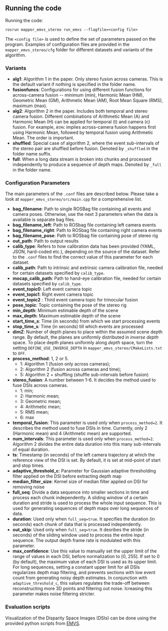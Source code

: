 ## Running the code

Running the code:

    rosrun mapper_emvs_stereo run_emvs --flagfile=<config file>
    
The `<config file>` is used to define the set of parameters passed on the program. Examples of configuration files are provided in the `mapper_emvs_stereo/cfg` folder for different datasets and variants of the algorithm. 

### Variants

* **alg1**: Algorithm 1 in the paper. Only stereo fusion across cameras. This is the default variant if nothing is specified in the folder name.
* **fusionfuncs**: Configurations for using different fusion functions for across-camera fusion -- minimum (min), Harmonic Mean (HM), Geometric Mean (GM), Arithmetic Mean (AM), Root Mean Square (RMS), maximum (max).
* **alg2**: Algorithm 2 in the paper. Includes both temporal and stereo camera fusion. Different combinations of Arithmetic Mean (A) and Harmonic Mean (H) can be applied for temporal (t) and camera (c) fusion. For example, `AtHc` implies across-camera fusion happens first using Harmonic Mean, followed by temporal fusion using Arithmetic Mean. The order is important.
* **shuffled**: Special case of algorithm 2, where the event sub-intervals of the stereo pair are shuffled before fusion. Denoted by `_shuffled` in the folder name suffix.
* **full**: When a long data stream is broken into chunks and processed independently to produce a sequence of depth maps. Denoted by `_full` in the folder name.

### Configuration Parameters
    
The main parameters of the `.conf` files are described below. Please take a look at `mapper_emvs_stereo/src/main.cpp` for a comprehensive list.

* **bag_filename**: Path to single ROSBag file containing all events and camera poses. Otherwise, use the next 3 parameters when the data is available is separate bag files.
* **bag_filename_left**: Path to ROSbag file containing left camera events
* **bag_filename_right**: Path to ROSbag file containing right camera events
* **bag_filename_pose**: Path to ROSbag file containing pose of stereo rig 
* **out_path**: Path to output results
* **calib_type**: Refers to how calibration data has been provided (YAML, JSON, hard-coded etc.), depending on the source of the dataset. Refer to the `.conf` files to find the correct value of this parameter for each dataset.
* **calib_path**: Path to intrinsic and extrinsic camera calibration file, needed for certain datasets specified by `calib_type`.
* **mocap_calib_path**: Path to hand-eye calibration file, needed for certain datasets specified by `calib_type`.
* **event_topic0**: Left event camera topic
* **event_topic1**: Right event camera topic
* **event_topic2** : Third event camera topic for trinocular fusion
* **pose_topic**: Topic containing the pose of the stereo rig
* **min_depth**: Minimum estimable depth of the scene
* **max_depth**: Maximum estimable depth of the scene
* **start_time_s**: Time (in seconds) from which we start processing events
* **stop_time_s**: Time (in seconds) till which events are processed
* **dimZ**: Number of depth planes to place within the assumed scene depth range. By default, the planes are uniformly distributed in _inverse depth_ space. To place depth planes uniformly along _depth_ space, turn the setting `DEFINE_USE_INVERSE_DEPTH` in `mapper_emvs_stereo/CMakeLists.txt` to `OFF`.
* **process_method**: 1, 2 or 5. 
	- 1: Algorithm 1 (fusion only across cameras);
	- 2: Algorithm 2 (fusion across cameras and time);
	- 5: Algorithm 2 + shuffling (shuffle sub-intervals before fusion)	
* **stereo_fusion**: A number between 1-6. It decides the method used to fuse DSIs across cameras. 
 	- 1: min;
 	- 2: Harmonic mean;
 	- 3: Geometric mean;
 	- 4: Arithmetic mean;
 	- 5: RMS mean; 
 	- 6: max
* **temporal_fusion**:  This parameter is used only when `process_method=2`. It describes the method used to fuse DSIs in time. Currently, only 2 (Harmonic mean) and 4 (Arithmetic mean) are supported.
* **num_intervals**: This parameter is used only when `process_method=2`. Algorithm 2 divides the entire data duration into this many sub-intervals of equal duration.
* **ts**: Timestamp (in seconds) of the left camera trajectory at which the reference view of the DSI is set. By default, it is set at mid-point of start and stop times.
* **adaptive_threshold_c**: Parameter for Gaussian adaptive thresholding filter applied on the DSI before extracting depth map
* **median_filter_size**: Kernel size of median filter applied on DSI for removing noise
* **full_seq**: Divide a data sequence into smaller sections in time and process each chunk independently. A sliding window of a certain duration and stride is used to process the whole input sequence. This is used for generating sequences of depth maps over long sequences of data.
* **duration**: Used only when `full_seq=true`. It specifies the duration (in seconds) each chunk of data that is processed independently.
* **out_skip**: Used only when `full_seq=true`. It desribes the stride (in seconds) of the sliding window used to process the entire input sequence. The output depth frame rate is modulated with this parameter.
* **max_confidence**: Use this value to manually set the upper limit of the range of values in each DSI, before normalization to [0, 255]. If set to 0 (by default), the maximum value of each DSI is used as its upper limit. For long sequences, setting a constant upper limit for all DSIs regularizes depth map filtering, and prevents sections with low event count from generating noisy depth estimates. In conjunction with `adaptive_threshold_c`, this values regulates the trade-off between reconstructing more 3D points and filtering out noise. Icreasing this parameter makes noise filtering stricter.

### Evaluation scripts
Visualization of the Disparity Space Images (DSIs) can be done using the provided python scripts from [EMVS](https://github.com/uzh-rpg/rpg_emvs/blob/master/README.md#disparity-space-image-dsi).
